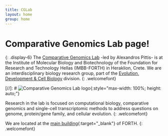 ```yaml
---
title: CGLab
layout: home
group: home
---
```


# Comparative Genomics Lab page! <br>
{: .display-6}
The [Comparative Genomics Lab](https://www.imbb.forth.gr/en/research-en/item/7417-alexandros-pittis) -led by Alexandros Pittis- is at the Institute of Molecular Biology and Biotechnology of the Foundation for Research and Technology Hellas (IMBB-FORTH) in Heraklion, Crete. We are an interdisciplinary biology research group, part of the [Evolution, Development & Cell Biology](https://www.imbb.forth.gr/en/research-en/evolution-development-cell-biology) division.
{: .welcomefont}

[//]: # ![Comparative Genomics Lab logo](static/img/logo/jf_retreat_logo.svg){:style="max-width: 100%; height: auto;"}

Research in the lab is focused on computational biology, comparative genomics and single-cell transcriptomic methods to address questions on genome, protein/gene family, and cellular evolution.
{: .welcomefont}

We are located at the [main building](https://maps.app.goo.gl/8AmNF7YQPdxtm8mK7){:target="_blank"} of FORTH.
{: .welcomefont}
